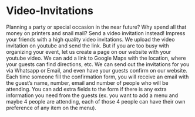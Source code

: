 # Video-Invitations
Planning a party or special occasion in the near future? Why spend all that money on printers and snail mail?  Send a video invitation instead! Impress your friends with a high quality video invitations. We upload the video invitation on youtube and send the link.     But if you are too busy with organizing your event, let us create a page on our website with your youtube video. We can add a link to Google Maps with the location, where your guests can find directions, etc. We can send out the invitations for you via Whatsapp or Email, and even have your guests confirm on our website. Each time someone fill the confirmation form, you will receive an email with the guest’s name, number, email and number of people who will be attending. You can add extra fields to the form if there is any extra information you need from the guests (ex. you want to add a menu and maybe 4 people are attending, each of those 4 people can have their own preference of any item on the menu).
